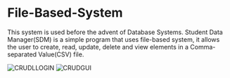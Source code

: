 # File-Based-System
 This system is used before the advent of Database Systems. Student Data Manager(SDM) is a simple program that uses file-based system, it allows the user to create, read, update, delete and view elements in a Comma-separated Value(CSV) file.
 
 ![CRUDLLOGIN](https://user-images.githubusercontent.com/60516646/76228945-6c32c000-625c-11ea-9b01-fdc32b988c8f.jpg)
![CRUDGUI](https://user-images.githubusercontent.com/60516646/76228825-3ee61200-625c-11ea-9cc6-984f6b5370d9.jpg)
